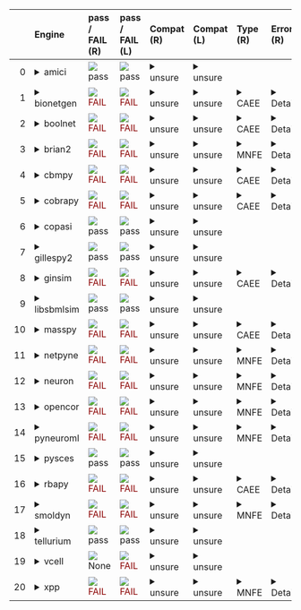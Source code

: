 |    | Engine                                                                                                                                     | pass / FAIL (R)                                                                                                                                                            | pass / FAIL (L)                                                                                                                                                            | Compat (R)                                                                                                                                                                                                                         | Compat (L)                                                                                                                                                                                                                         | Type (R)                                                               | Error (R)                                                                                                                                                                                                                                                                                                                                                                                                                                                            | Error (L)                                                                                                                                                                                   | d1 (R)                                                   | d1 (L)                                                  |
|---:|:-------------------------------------------------------------------------------------------------------------------------------------------|:---------------------------------------------------------------------------------------------------------------------------------------------------------------------------|:---------------------------------------------------------------------------------------------------------------------------------------------------------------------------|:-----------------------------------------------------------------------------------------------------------------------------------------------------------------------------------------------------------------------------------|:-----------------------------------------------------------------------------------------------------------------------------------------------------------------------------------------------------------------------------------|:-----------------------------------------------------------------------|:---------------------------------------------------------------------------------------------------------------------------------------------------------------------------------------------------------------------------------------------------------------------------------------------------------------------------------------------------------------------------------------------------------------------------------------------------------------------|:--------------------------------------------------------------------------------------------------------------------------------------------------------------------------------------------|:---------------------------------------------------------|:--------------------------------------------------------|
|  0 | <details><summary>amici</summary>https://docs.biosimulators.org/Biosimulators_AMICI/<br></details>                                         | <img src=https://via.placeholder.com/15/00dd00/00dd00.png/> pass                                                                                                           | <img src=https://via.placeholder.com/15/00dd00/00dd00.png/> pass                                                                                                           | <details><summary>unsure</summary>The file extensions of the input files are '('xml', 'xml')'. These may be compatible with amici. ['SBML', 'SED-ML'] are compatible with amici</details>                                          | <details><summary>unsure</summary>The file extensions of the input files are '('xml', 'xml')'. These may be compatible with amici. ['SBML', 'SED-ML'] are compatible with amici</details>                                          |                                                                        |                                                                                                                                                                                                                                                                                                                                                                                                                                                                      |                                                                                                                                                                                             | <a href="d1_plots_remote\amici_plot_1.pdf">plot</a>      | <a href="d1_plots_local\amici_plot_1.pdf">plot</a>      |
|  1 | <details><summary>bionetgen</summary>https://docs.biosimulators.org/Biosimulators_BioNetGen/<br></details>                                 | <span style="color:darkred;">                                                                      <img src=https://via.placeholder.com/15/dd0000/dd0000.png/> FAIL</span> | <span style="color:darkred;">                                                                      <img src=https://via.placeholder.com/15/dd0000/dd0000.png/> FAIL</span> | <details><summary>unsure</summary>The file extensions of the input files are '('xml', 'xml')'. These may be compatible with bionetgen. ['BNGL', 'SED-ML'] are compatible with bionetgen</details>                                  | <details><summary>unsure</summary>The file extensions of the input files are '('xml', 'xml')'. These may be compatible with bionetgen. ['BNGL', 'SED-ML'] are compatible with bionetgen</details>                                  | <details><summary>CAEE</summary>CombineArchiveExecutionError</details> | <details><summary>Details</summary><span style="color:red;">The COMBINE/OMEX did not execute successfully:<br><br>  The SED document did not execute successfully:<br>  <br>    Language for model `model_1` is not supported.<br>      - Model language `urn:sedml:language:sbml` is not supported. Models must be in BNGL format (e.g., `sed:model/@language` must match `^urn:sedml:language:bngl(\.$)` such as `urn:sedml:language:bngl`).</details>             | <details><summary>Details</summary>```Command '-i /root/in/00001-sbml-l3v2-sedml.omex -o /root/out' in image 'ghcr.io/biosimulators/bionetgen' returned non-zero exit status 1```</details> | <a href="d1_plots_remote\bionetgen_plot_1.pdf">plot</a>  | <a href="d1_plots_local\bionetgen_plot_1.pdf">plot</a>  |
|  2 | <details><summary>boolnet</summary>https://docs.biosimulators.org/Biosimulators_BoolNet/<br></details>                                     | <span style="color:darkred;">                                                                      <img src=https://via.placeholder.com/15/dd0000/dd0000.png/> FAIL</span> | <span style="color:darkred;">                                                                      <img src=https://via.placeholder.com/15/dd0000/dd0000.png/> FAIL</span> | <details><summary>unsure</summary>The file extensions of the input files are '('xml', 'xml')'. These may be compatible with boolnet. ['SBML-qual', 'SED-ML'] are compatible with boolnet</details>                                 | <details><summary>unsure</summary>The file extensions of the input files are '('xml', 'xml')'. These may be compatible with boolnet. ['SBML-qual', 'SED-ML'] are compatible with boolnet</details>                                 | <details><summary>CAEE</summary>CombineArchiveExecutionError</details> | <details><summary>Details</summary><span style="color:red;">The COMBINE/OMEX did not execute successfully:<br><br>  The SED document did not execute successfully:<br>  <br>    Simulation `simulation_1` is invalid.<br>      - Number of points (50) must be equal to the difference between the output end (5.0) and start times (0.0).</details>                                                                                                                 | <details><summary>Details</summary>```Command '-i /root/in/00001-sbml-l3v2-sedml.omex -o /root/out' in image 'ghcr.io/biosimulators/boolnet' returned non-zero exit status 1```</details>   | <a href="d1_plots_remote\boolnet_plot_1.pdf">plot</a>    | <a href="d1_plots_local\boolnet_plot_1.pdf">plot</a>    |
|  3 | <details><summary>brian2</summary>https://docs.biosimulators.org/Biosimulators_pyNeuroML/<br></details>                                    | <span style="color:darkred;">                                                                      <img src=https://via.placeholder.com/15/dd0000/dd0000.png/> FAIL</span> | <span style="color:darkred;">                                                                      <img src=https://via.placeholder.com/15/dd0000/dd0000.png/> FAIL</span> | <details><summary>unsure</summary>The file extensions of the input files are '('xml', 'xml')'. These may be compatible with brian2. ['NeuroML', 'SED-ML', 'LEMS', 'SED-ML', 'SBML', 'SED-ML'] are compatible with brian2</details> | <details><summary>unsure</summary>The file extensions of the input files are '('xml', 'xml')'. These may be compatible with brian2. ['NeuroML', 'SED-ML', 'LEMS', 'SED-ML', 'SBML', 'SED-ML'] are compatible with brian2</details> | <details><summary>MNFE</summary>ModuleNotFoundError</details>          | <details><summary>Details</summary>No module named 'libsbml'</details>                                                                                                                                                                                                                                                                                                                                                                                               | <details><summary>Details</summary>```Command '-i /root/in/00001-sbml-l3v2-sedml.omex -o /root/out' in image 'ghcr.io/biosimulators/brian2' returned non-zero exit status 1```</details>    |                                                          |                                                         |
|  4 | <details><summary>cbmpy</summary>https://docs.biosimulators.org/Biosimulators_CBMPy/<br></details>                                         | <span style="color:darkred;">                                                                      <img src=https://via.placeholder.com/15/dd0000/dd0000.png/> FAIL</span> | <span style="color:darkred;">                                                                      <img src=https://via.placeholder.com/15/dd0000/dd0000.png/> FAIL</span> | <details><summary>unsure</summary>The file extensions of the input files are '('xml', 'xml')'. These may be compatible with cbmpy. ['SBML', 'SED-ML'] are compatible with cbmpy</details>                                          | <details><summary>unsure</summary>The file extensions of the input files are '('xml', 'xml')'. These may be compatible with cbmpy. ['SBML', 'SED-ML'] are compatible with cbmpy</details>                                          | <details><summary>CAEE</summary>CombineArchiveExecutionError</details> | <details><summary>Details</summary><span style="color:red;">The COMBINE/OMEX did not execute successfully:<br><br>  The SED document did not execute successfully:<br>  <br>    UniformTimeCourseSimulation `simulation_1` is not supported.<br>      - Simulation simulation_1 of type `UniformTimeCourseSimulation` is not supported. Simulation must be an instance of one of the following:<br>          - SteadyStateSimulation</details>                       | <details><summary>Details</summary>```Command '-i /root/in/00001-sbml-l3v2-sedml.omex -o /root/out' in image 'ghcr.io/biosimulators/cbmpy' returned non-zero exit status 1```</details>     | <a href="d1_plots_remote\cbmpy_plot_1.pdf">plot</a>      | <a href="d1_plots_local\cbmpy_plot_1.pdf">plot</a>      |
|  5 | <details><summary>cobrapy</summary>https://docs.biosimulators.org/Biosimulators_COBRApy/<br>Only allows steady state simulations</details> | <span style="color:darkred;">                                                                      <img src=https://via.placeholder.com/15/dd0000/dd0000.png/> FAIL</span> | <span style="color:darkred;">                                                                      <img src=https://via.placeholder.com/15/dd0000/dd0000.png/> FAIL</span> | <details><summary>unsure</summary>The file extensions of the input files are '('xml', 'xml')'. These may be compatible with cobrapy. ['SBML', 'SED-ML'] are compatible with cobrapy</details>                                      | <details><summary>unsure</summary>The file extensions of the input files are '('xml', 'xml')'. These may be compatible with cobrapy. ['SBML', 'SED-ML'] are compatible with cobrapy</details>                                      | <details><summary>CAEE</summary>CombineArchiveExecutionError</details> | <details><summary>Details</summary><span style="color:red;">The COMBINE/OMEX did not execute successfully:<br><br>  The SED document did not execute successfully:<br>  <br>    UniformTimeCourseSimulation `simulation_1` is not supported.<br>      - Simulation simulation_1 of type `UniformTimeCourseSimulation` is not supported. Simulation must be an instance of one of the following:<br>          - SteadyStateSimulation</details>                       | <details><summary>Details</summary>```Command '-i /root/in/00001-sbml-l3v2-sedml.omex -o /root/out' in image 'ghcr.io/biosimulators/cobrapy' returned non-zero exit status 1```</details>   | <a href="d1_plots_remote\cobrapy_plot_1.pdf">plot</a>    | <a href="d1_plots_local\cobrapy_plot_1.pdf">plot</a>    |
|  6 | <details><summary>copasi</summary>https://docs.biosimulators.org/Biosimulators_COPASI/<br></details>                                       | <img src=https://via.placeholder.com/15/00dd00/00dd00.png/> pass                                                                                                           | <img src=https://via.placeholder.com/15/00dd00/00dd00.png/> pass                                                                                                           | <details><summary>unsure</summary>The file extensions of the input files are '('xml', 'xml')'. These may be compatible with copasi. ['SBML', 'SED-ML'] are compatible with copasi</details>                                        | <details><summary>unsure</summary>The file extensions of the input files are '('xml', 'xml')'. These may be compatible with copasi. ['SBML', 'SED-ML'] are compatible with copasi</details>                                        |                                                                        |                                                                                                                                                                                                                                                                                                                                                                                                                                                                      |                                                                                                                                                                                             | <a href="d1_plots_remote\copasi_plot_1.pdf">plot</a>     | <a href="d1_plots_local\copasi_plot_1.pdf">plot</a>     |
|  7 | <details><summary>gillespy2</summary>https://docs.biosimulators.org/Biosimulators_GillesPy2/<br></details>                                 | <img src=https://via.placeholder.com/15/00dd00/00dd00.png/> pass                                                                                                           | <img src=https://via.placeholder.com/15/00dd00/00dd00.png/> pass                                                                                                           | <details><summary>unsure</summary>The file extensions of the input files are '('xml', 'xml')'. These may be compatible with gillespy2. ['SBML', 'SED-ML'] are compatible with gillespy2</details>                                  | <details><summary>unsure</summary>The file extensions of the input files are '('xml', 'xml')'. These may be compatible with gillespy2. ['SBML', 'SED-ML'] are compatible with gillespy2</details>                                  |                                                                        |                                                                                                                                                                                                                                                                                                                                                                                                                                                                      |                                                                                                                                                                                             | <a href="d1_plots_remote\gillespy2_plot_1.pdf">plot</a>  | <a href="d1_plots_local\gillespy2_plot_1.pdf">plot</a>  |
|  8 | <details><summary>ginsim</summary>https://docs.biosimulators.org/Biosimulators_GINsim/<br></details>                                       | <span style="color:darkred;">                                                                      <img src=https://via.placeholder.com/15/dd0000/dd0000.png/> FAIL</span> | <span style="color:darkred;">                                                                      <img src=https://via.placeholder.com/15/dd0000/dd0000.png/> FAIL</span> | <details><summary>unsure</summary>The file extensions of the input files are '('xml', 'xml')'. These may be compatible with ginsim. ['SBML-qual', 'SED-ML'] are compatible with ginsim</details>                                   | <details><summary>unsure</summary>The file extensions of the input files are '('xml', 'xml')'. These may be compatible with ginsim. ['SBML-qual', 'SED-ML'] are compatible with ginsim</details>                                   | <details><summary>CAEE</summary>CombineArchiveExecutionError</details> | <details><summary>Details</summary><span style="color:red;">The COMBINE/OMEX did not execute successfully:<br><br>  The SED document did not execute successfully:<br>  <br>    Simulation `simulation_1` is invalid.<br>      - The interval between the output start and time time must be an integer multiple of the number of steps, not `0.1`:<br>          Output start time: 0.0<br>          Output end time: 5.0<br>          Number of steps: 50</details> | <details><summary>Details</summary>```Command '-i /root/in/00001-sbml-l3v2-sedml.omex -o /root/out' in image 'ghcr.io/biosimulators/ginsim' returned non-zero exit status 1```</details>    | <a href="d1_plots_remote\ginsim_plot_1.pdf">plot</a>     | <a href="d1_plots_local\ginsim_plot_1.pdf">plot</a>     |
|  9 | <details><summary>libsbmlsim</summary>https://docs.biosimulators.org/Biosimulators_LibSBMLSim/<br></details>                               | <img src=https://via.placeholder.com/15/00dd00/00dd00.png/> pass                                                                                                           | <img src=https://via.placeholder.com/15/00dd00/00dd00.png/> pass                                                                                                           | <details><summary>unsure</summary>The file extensions of the input files are '('xml', 'xml')'. These may be compatible with libsbmlsim. ['SBML', 'SED-ML'] are compatible with libsbmlsim</details>                                | <details><summary>unsure</summary>The file extensions of the input files are '('xml', 'xml')'. These may be compatible with libsbmlsim. ['SBML', 'SED-ML'] are compatible with libsbmlsim</details>                                |                                                                        |                                                                                                                                                                                                                                                                                                                                                                                                                                                                      |                                                                                                                                                                                             | <a href="d1_plots_remote\libsbmlsim_plot_1.pdf">plot</a> | <a href="d1_plots_local\libsbmlsim_plot_1.pdf">plot</a> |
| 10 | <details><summary>masspy</summary>https://docs.biosimulators.org/Biosimulators_MASSpy/<br></details>                                       | <span style="color:darkred;">                                                                      <img src=https://via.placeholder.com/15/dd0000/dd0000.png/> FAIL</span> | <span style="color:darkred;">                                                                      <img src=https://via.placeholder.com/15/dd0000/dd0000.png/> FAIL</span> | <details><summary>unsure</summary>The file extensions of the input files are '('xml', 'xml')'. These may be compatible with masspy. ['SBML', 'SED-ML'] are compatible with masspy</details>                                        | <details><summary>unsure</summary>The file extensions of the input files are '('xml', 'xml')'. These may be compatible with masspy. ['SBML', 'SED-ML'] are compatible with masspy</details>                                        | <details><summary>CAEE</summary>CombineArchiveExecutionError</details> | <details><summary>Details</summary><span style="color:red;">The COMBINE/OMEX did not execute successfully:<br><br>  The SED document did not execute successfully:<br>  <br>    Something went wrong reading the SBML model. Most likely the SBML model is not valid. Please check that your model is valid using the `mass.io.sbml.validate_sbml_model` function or via the online validator at http://sbml.org/validator .<br>    	`(model, errors) = validate_sbml_model(filename)`<br>    If the model is valid and cannot be read please open an issue at https://github.com/SBRG/masspy/issues .</details>                                                                                                                                                                                                                                                                                                                                                                                                                                                                      | <details><summary>Details</summary>```Command '-i /root/in/00001-sbml-l3v2-sedml.omex -o /root/out' in image 'ghcr.io/biosimulators/masspy' returned non-zero exit status 1```</details>    | <a href="d1_plots_remote\masspy_plot_1.pdf">plot</a>     | <a href="d1_plots_local\masspy_plot_1.pdf">plot</a>     |
| 11 | <details><summary>netpyne</summary>https://docs.biosimulators.org/Biosimulators_pyNeuroML/<br></details>                                   | <span style="color:darkred;">                                                                      <img src=https://via.placeholder.com/15/dd0000/dd0000.png/> FAIL</span> | <span style="color:darkred;">                                                                      <img src=https://via.placeholder.com/15/dd0000/dd0000.png/> FAIL</span> | <details><summary>unsure</summary>The file extensions of the input files are '('xml', 'xml')'. These may be compatible with netpyne. ['SBML', 'SED-ML'] are compatible with netpyne</details>                                      | <details><summary>unsure</summary>The file extensions of the input files are '('xml', 'xml')'. These may be compatible with netpyne. ['SBML', 'SED-ML'] are compatible with netpyne</details>                                      | <details><summary>MNFE</summary>ModuleNotFoundError</details>          | <details><summary>Details</summary>No module named 'libsbml'</details>                                                                                                                                                                                                                                                                                                                                                                                               | <details><summary>Details</summary>```Command '-i /root/in/00001-sbml-l3v2-sedml.omex -o /root/out' in image 'ghcr.io/biosimulators/netpyne' returned non-zero exit status 1```</details>   |                                                          |                                                         |
| 12 | <details><summary>neuron</summary>https://docs.biosimulators.org/Biosimulators_pyNeuroML/<br></details>                                    | <span style="color:darkred;">                                                                      <img src=https://via.placeholder.com/15/dd0000/dd0000.png/> FAIL</span> | <span style="color:darkred;">                                                                      <img src=https://via.placeholder.com/15/dd0000/dd0000.png/> FAIL</span> | <details><summary>unsure</summary>The file extensions of the input files are '('xml', 'xml')'. These may be compatible with neuron. ['NeuroML', 'SED-ML', 'LEMS', 'SED-ML'] are compatible with neuron</details>                   | <details><summary>unsure</summary>The file extensions of the input files are '('xml', 'xml')'. These may be compatible with neuron. ['NeuroML', 'SED-ML', 'LEMS', 'SED-ML'] are compatible with neuron</details>                   | <details><summary>MNFE</summary>ModuleNotFoundError</details>          | <details><summary>Details</summary>No module named 'libsbml'</details>                                                                                                                                                                                                                                                                                                                                                                                               | <details><summary>Details</summary>```Command '-i /root/in/00001-sbml-l3v2-sedml.omex -o /root/out' in image 'ghcr.io/biosimulators/neuron' returned non-zero exit status 1```</details>    |                                                          |                                                         |
| 13 | <details><summary>opencor</summary>https://docs.biosimulators.org/Biosimulators_OpenCOR/<br></details>                                     | <span style="color:darkred;">                                                                      <img src=https://via.placeholder.com/15/dd0000/dd0000.png/> FAIL</span> | <span style="color:darkred;">                                                                      <img src=https://via.placeholder.com/15/dd0000/dd0000.png/> FAIL</span> | <details><summary>unsure</summary>The file extensions of the input files are '('xml', 'xml')'. These may be compatible with opencor. ['CellML', 'SED-ML'] are compatible with opencor</details>                                    | <details><summary>unsure</summary>The file extensions of the input files are '('xml', 'xml')'. These may be compatible with opencor. ['CellML', 'SED-ML'] are compatible with opencor</details>                                    | <details><summary>MNFE</summary>ModuleNotFoundError</details>          | <details><summary>Details</summary>No module named 'libsbml'</details>                                                                                                                                                                                                                                                                                                                                                                                               | <details><summary>Details</summary>```Command '-i /root/in/00001-sbml-l3v2-sedml.omex -o /root/out' in image 'ghcr.io/biosimulators/opencor' returned non-zero exit status 1```</details>   |                                                          |                                                         |
| 14 | <details><summary>pyneuroml</summary>https://docs.biosimulators.org/Biosimulators_pyNeuroML/<br></details>                                 | <span style="color:darkred;">                                                                      <img src=https://via.placeholder.com/15/dd0000/dd0000.png/> FAIL</span> | <span style="color:darkred;">                                                                      <img src=https://via.placeholder.com/15/dd0000/dd0000.png/> FAIL</span> | <details><summary>unsure</summary>The file extensions of the input files are '('xml', 'xml')'. These may be compatible with pyneuroml. ['NeuroML', 'SED-ML', 'LEMS', 'SED-ML'] are compatible with pyneuroml</details>             | <details><summary>unsure</summary>The file extensions of the input files are '('xml', 'xml')'. These may be compatible with pyneuroml. ['NeuroML', 'SED-ML', 'LEMS', 'SED-ML'] are compatible with pyneuroml</details>             | <details><summary>MNFE</summary>ModuleNotFoundError</details>          | <details><summary>Details</summary>No module named 'libsbml'</details>                                                                                                                                                                                                                                                                                                                                                                                               | <details><summary>Details</summary>```Command '-i /root/in/00001-sbml-l3v2-sedml.omex -o /root/out' in image 'ghcr.io/biosimulators/pyneuroml' returned non-zero exit status 1```</details> |                                                          |                                                         |
| 15 | <details><summary>pysces</summary>https://docs.biosimulators.org/Biosimulators_PySCeS/<br></details>                                       | <img src=https://via.placeholder.com/15/00dd00/00dd00.png/> pass                                                                                                           | <img src=https://via.placeholder.com/15/00dd00/00dd00.png/> pass                                                                                                           | <details><summary>unsure</summary>The file extensions of the input files are '('xml', 'xml')'. These may be compatible with pysces. ['SBML', 'SED-ML'] are compatible with pysces</details>                                        | <details><summary>unsure</summary>The file extensions of the input files are '('xml', 'xml')'. These may be compatible with pysces. ['SBML', 'SED-ML'] are compatible with pysces</details>                                        |                                                                        |                                                                                                                                                                                                                                                                                                                                                                                                                                                                      |                                                                                                                                                                                             | <a href="d1_plots_remote\pysces_plot_1.pdf">plot</a>     | <a href="d1_plots_local\pysces_plot_1.pdf">plot</a>     |
| 16 | <details><summary>rbapy</summary>https://docs.biosimulators.org/Biosimulators_RBApy/<br></details>                                         | <span style="color:darkred;">                                                                      <img src=https://via.placeholder.com/15/dd0000/dd0000.png/> FAIL</span> | <span style="color:darkred;">                                                                      <img src=https://via.placeholder.com/15/dd0000/dd0000.png/> FAIL</span> | <details><summary>unsure</summary>The file extensions of the input files are '('xml', 'xml')'. These may be compatible with rbapy. ['RBApy', 'SED-ML'] are compatible with rbapy</details>                                         | <details><summary>unsure</summary>The file extensions of the input files are '('xml', 'xml')'. These may be compatible with rbapy. ['RBApy', 'SED-ML'] are compatible with rbapy</details>                                         | <details><summary>CAEE</summary>CombineArchiveExecutionError</details> | <details><summary>Details</summary><span style="color:red;">The COMBINE/OMEX did not execute successfully:<br><br>  The SED document did not execute successfully:<br>  <br>    Language for model `model_1` is not supported.<br>      - Model language `urn:sedml:language:sbml` is not supported. Models must be in RBA format (e.g., `sed:model/@language` must match `^urn:sedml:language:rba(\.$)` such as `urn:sedml:language:rba`).</details>                | <details><summary>Details</summary>```Command '-i /root/in/00001-sbml-l3v2-sedml.omex -o /root/out' in image 'ghcr.io/biosimulators/rbapy' returned non-zero exit status 1```</details>     | <a href="d1_plots_remote\rbapy_plot_1.pdf">plot</a>      | <a href="d1_plots_local\rbapy_plot_1.pdf">plot</a>      |
| 17 | <details><summary>smoldyn</summary>https://smoldyn.readthedocs.io/en/latest/python/api.html#sed-ml-combine-biosimulators-api<br></details> | <span style="color:darkred;">                                                                      <img src=https://via.placeholder.com/15/dd0000/dd0000.png/> FAIL</span> | <span style="color:darkred;">                                                                      <img src=https://via.placeholder.com/15/dd0000/dd0000.png/> FAIL</span> | <details><summary>unsure</summary>The file extensions of the input files are '('xml', 'xml')'. These may be compatible with smoldyn. [] are compatible with smoldyn</details>                                                      | <details><summary>unsure</summary>The file extensions of the input files are '('xml', 'xml')'. These may be compatible with smoldyn. [] are compatible with smoldyn</details>                                                      | <details><summary>MNFE</summary>ModuleNotFoundError</details>          | <details><summary>Details</summary>No module named 'libsbml'</details>                                                                                                                                                                                                                                                                                                                                                                                               | <details><summary>Details</summary>```Command '-i /root/in/00001-sbml-l3v2-sedml.omex -o /root/out' in image 'ghcr.io/biosimulators/smoldyn' returned non-zero exit status 1```</details>   |                                                          |                                                         |
| 18 | <details><summary>tellurium</summary>https://docs.biosimulators.org/Biosimulators_tellurium/<br></details>                                 | <img src=https://via.placeholder.com/15/00dd00/00dd00.png/> pass                                                                                                           | <img src=https://via.placeholder.com/15/00dd00/00dd00.png/> pass                                                                                                           | <details><summary>unsure</summary>The file extensions of the input files are '('xml', 'xml')'. These may be compatible with tellurium. ['SBML', 'SED-ML'] are compatible with tellurium</details>                                  | <details><summary>unsure</summary>The file extensions of the input files are '('xml', 'xml')'. These may be compatible with tellurium. ['SBML', 'SED-ML'] are compatible with tellurium</details>                                  |                                                                        |                                                                                                                                                                                                                                                                                                                                                                                                                                                                      |                                                                                                                                                                                             | <a href="d1_plots_remote\tellurium_plot_1.pdf">plot</a>  | <a href="d1_plots_local\tellurium_plot_1.pdf">plot</a>  |
| 19 | <details><summary>vcell</summary>https://github.com/virtualcell/vcell<br></details>                                                        | <img src=https://via.placeholder.com/15/00dd00/00dd00.png/> None                                                                                                           | <span style="color:darkred;">                                                                      <img src=https://via.placeholder.com/15/dd0000/dd0000.png/> FAIL</span> | <details><summary>unsure</summary>The file extensions of the input files are '('xml', 'xml')'. These may be compatible with vcell. ['SBML', 'SED-ML', 'BNGL', 'SED-ML'] are compatible with vcell</details>                        | <details><summary>unsure</summary>The file extensions of the input files are '('xml', 'xml')'. These may be compatible with vcell. ['SBML', 'SED-ML', 'BNGL', 'SED-ML'] are compatible with vcell</details>                        |                                                                        |                                                                                                                                                                                                                                                                                                                                                                                                                                                                      | <details><summary>Details</summary>```Command '-i /root/in/00001-sbml-l3v2-sedml.omex -o /root/out' in image 'ghcr.io/biosimulators/vcell' returned non-zero exit status 1```</details>     |                                                          |                                                         |
| 20 | <details><summary>xpp</summary>https://docs.biosimulators.org/Biosimulators_XPP/<br></details>                                             | <span style="color:darkred;">                                                                      <img src=https://via.placeholder.com/15/dd0000/dd0000.png/> FAIL</span> | <span style="color:darkred;">                                                                      <img src=https://via.placeholder.com/15/dd0000/dd0000.png/> FAIL</span> | <details><summary>unsure</summary>The file extensions of the input files are '('xml', 'xml')'. These may be compatible with xpp. ['XPP', 'SED-ML'] are compatible with xpp</details>                                               | <details><summary>unsure</summary>The file extensions of the input files are '('xml', 'xml')'. These may be compatible with xpp. ['XPP', 'SED-ML'] are compatible with xpp</details>                                               | <details><summary>MNFE</summary>ModuleNotFoundError</details>          | <details><summary>Details</summary>No module named 'libsbml'</details>                                                                                                                                                                                                                                                                                                                                                                                               | <details><summary>Details</summary>```Command '-i /root/in/00001-sbml-l3v2-sedml.omex -o /root/out' in image 'ghcr.io/biosimulators/xpp' returned non-zero exit status 1```</details>       |                                                          |                                                         |
